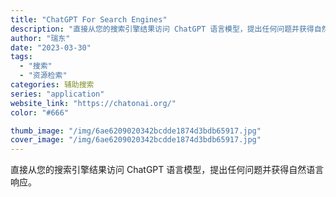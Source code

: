```yaml
---
title: "ChatGPT For Search Engines"
description: "直接从您的搜索引擎结果访问 ChatGPT 语言模型，提出任何问题并获得自然语言响应。 "
author: "瑞东"
date: "2023-03-30"
tags:
  - "搜索"
  - "资源检索"
categories: 辅助搜索
series: "application"
website_link: "https://chatonai.org/"
color: "#666"

thumb_image: "/img/6ae6209020342bcdde1874d3bdb65917.jpg"
cover_image: "/img/6ae6209020342bcdde1874d3bdb65917.jpg"
---
```


直接从您的搜索引擎结果访问 ChatGPT 语言模型，提出任何问题并获得自然语言响应。 